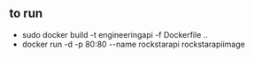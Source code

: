 ## to run
- sudo docker build -t engineeringapi -f Dockerfile ..
- docker run -d -p 80:80 --name rockstarapi rockstarapiimage
